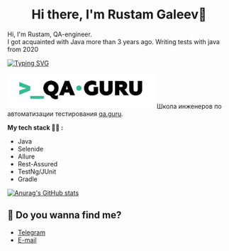 <h1 align="center">Hi there, I'm Rustam Galeev👋</h1>

Hi, I'm Rustam, QA-engineer.<br/>
I got acquainted with Java more than 3 years ago. Writing tests with java from 2020

[![Typing SVG](https://readme-typing-svg.herokuapp.com?color=%2336BCF7&lines=I'm+a+QA+Engineer+software)](https://git.io/typing-svg)

<tr><td width="30%" valign="bottom"><img src="/images/qa-guru80.png"></td><td valign="middle">Школа инженеров по автоматизации тестирования <a target="_blank" href="https://qa.guru">qa.guru</a>.</td></tr>

**My tech stack 👨‍💻 :**
* Java
* Selenide
* Allure
* Rest-Assured
* TestNg/JUnit
* Gradle


[![Anurag's GitHub stats](https://github-readme-stats.vercel.app/api?username=GrapplerLion)](https://github.com/GrapplerLion/github-readme-stats)

## 🌝 Do you wanna find me?
* <a href="http://t.me/calmguy">Telegram</a>
* <a href="mailto:agent.oae@mail.ru">E-mail</a>

<!--
**gureenkov56/gureenkov56** is a ✨ _special_ ✨ repository because its `README.md` (this file) appears on your GitHub profile.

Here are some ideas to get you started:

- 🔭 I’m currently working on ...
- 🌱 I’m currently learning ...
- 👯 I’m looking to collaborate on ...
- 🤔 I’m looking for help with ...
- 💬 Ask me about ...
- 📫 How to reach me: ...
- 😄 Pronouns: ...
- ⚡ Fun fact: ...

-->
